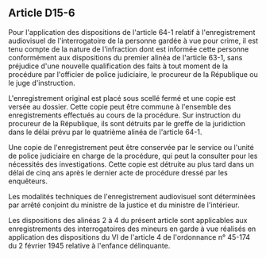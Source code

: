 Article D15-6
----
Pour l'application des dispositions de l'article 64-1 relatif à l'enregistrement
audiovisuel de l'interrogatoire de la personne gardée à vue pour crime, il est
tenu compte de la nature de l'infraction dont est informée cette personne
conformément aux dispositions du premier alinéa de l'article 63-1, sans
préjudice d'une nouvelle qualification des faits à tout moment de la procédure
par l'officier de police judiciaire, le procureur de la République ou le juge
d'instruction.

L'enregistrement original est placé sous scellé fermé et une copie est versée au
dossier. Cette copie peut être commune à l'ensemble des enregistrements
effectués au cours de la procédure. Sur instruction du procureur de la
République, ils sont détruits par le greffe de la juridiction dans le délai
prévu par le quatrième alinéa de l'article 64-1.

Une copie de l'enregistrement peut être conservée par le service ou l'unité de
police judiciaire en charge de la procédure, qui peut la consulter pour les
nécessités des investigations. Cette copie est détruite au plus tard dans un
délai de cinq ans après le dernier acte de procédure dressé par les enquêteurs.

Les modalités techniques de l'enregistrement audiovisuel sont déterminées par
arrêté conjoint du ministre de la justice et du ministre de l'intérieur.

Les dispositions des alinéas 2 à 4 du présent article sont applicables aux
enregistrements des interrogatoires des mineurs en garde à vue réalisés en
application des dispositions du VI de l'article 4 de l'ordonnance n° 45-174 du 2
février 1945 relative à l'enfance délinquante.
